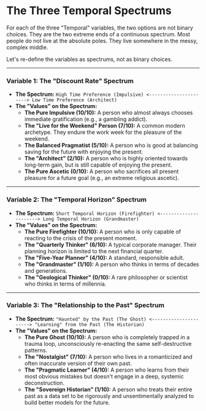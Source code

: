# The Three Temporal Spectrums

For each of the three "Temporal" variables, the two options are not binary choices. They are the two extreme ends of a continuous spectrum. Most people do not live at the absolute poles. They live somewhere in the messy, complex middle.

Let's re-define the variables as spectrums, not as binary choices.

---

### Variable 1: The "Discount Rate" Spectrum

*   **The Spectrum:**
    `High Time Preference (Impulsive) <----------------------> Low Time Preference (Architect)`
*   **The "Values" on the Spectrum:**
    *   **The Pure Impulsive (10/10):** A person who almost always chooses immediate gratification (e.g., a gambling addict).
    *   **The "Live for the Weekend" Person (7/10):** A common modern archetype. They endure the work week for the pleasure of the weekend.
    *   **The Balanced Pragmatist (5/10):** A person who is good at balancing saving for the future with enjoying the present.
    *   **The "Architect" (2/10):** A person who is highly oriented towards long-term gain, but is still capable of enjoying the present.
    *   **The Pure Ascetic (0/10):** A person who sacrifices all present pleasure for a future goal (e.g., an extreme religious ascetic).

---

### Variable 2: The "Temporal Horizon" Spectrum

*   **The Spectrum:**
    `Short Temporal Horizon (Firefighter) <----------------------> Long Temporal Horizon (Grandmaster)`
*   **The "Values" on the Spectrum:**
    *   **The Pure Firefighter (10/10):** A person who is only capable of reacting to the crisis of the present moment.
    *   **The "Quarterly Thinker" (6/10):** A typical corporate manager. Their planning horizon is limited to the next financial quarter.
    *   **The "Five-Year Planner" (4/10):** A standard, responsible adult.
    *   **The "Grandmaster" (1/10):** A person who thinks in terms of decades and generations.
    *   **The "Geological Thinker" (0/10):** A rare philosopher or scientist who thinks in terms of millennia.

---

### Variable 3: The "Relationship to the Past" Spectrum

*   **The Spectrum:**
    `"Haunted" by the Past (The Ghost) <----------------------> "Learning" from the Past (The Historian)`
*   **The "Values" on the Spectrum:**
    *   **The Pure Ghost (10/10):** A person who is completely trapped in a trauma loop, unconsciously re-enacting the same self-destructive patterns.
    *   **The "Nostalgist" (7/10):** A person who lives in a romanticized and often inaccurate version of their own past.
    *   **The "Pragmatic Learner" (4/10):** A person who learns from their most obvious mistakes but doesn't engage in a deep, systemic deconstruction.
    *   **The "Sovereign Historian" (1/10):** A person who treats their entire past as a data set to be rigorously and unsentimentally analyzed to build better models for the future.
